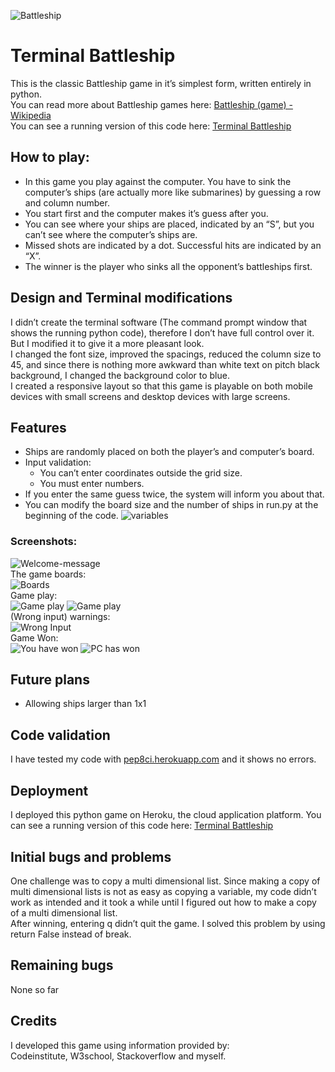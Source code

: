 ![Battleship](https://mwscode.github.io/t_battleship/doc/battleship-teaser.webp)  

# Terminal Battleship

This is the classic Battleship game in it’s simplest form, written entirely in python.  
You can read more about Battleship games here: [Battleship (game) - Wikipedia](https://en.wikipedia.org/wiki/Battleship_(game))  
You can see a running version of this code here: [Terminal Battleship](https://terminal-battleship-97f847223817.herokuapp.com/)

## How to play:
- In this game you play against the computer. You have to sink the computer’s ships (are actually more like submarines) by guessing a row and column number.  
- You start first and the computer makes it’s guess after you.  
- You can see where your ships are placed, indicated by an “S”, but you can’t see where the computer’s ships are.  
- Missed shots are indicated by a dot. Successful hits are indicated by an “X”.  
- The winner is the player who sinks all the opponent’s battleships first.  

## Design and Terminal modifications
I didn’t create the terminal software (The command prompt window that shows the running python code), therefore I don’t have full control over it. But I modified it to give it a more pleasant look.  
I changed the font size, improved the spacings, reduced the column size to 45, and since there is nothing more awkward than white text on pitch black background, I changed the background color to blue.  
I created a responsive layout so that this game is playable on both mobile devices with small screens and desktop devices with large screens.  

## Features
- Ships are randomly placed on both the player’s and computer’s board.
- Input validation:
  - You can’t enter coordinates outside the grid size.
  - You must enter numbers.  
- If you enter the same guess twice, the system will inform you about that.
- You can modify the board size and the number of ships in run.py at the beginning of the code.
![variables](https://mwscode.github.io/t_battleship/doc/initial-vars.png)  

### Screenshots:
![Welcome-message](https://mwscode.github.io/t_battleship/doc/welcome-message.png)  
The game boards:  
![Boards](https://mwscode.github.io/t_battleship/doc/boards.png)  
Game play:  
![Game play](https://mwscode.github.io/t_battleship/doc/game-play.png)
![Game play](https://mwscode.github.io/t_battleship/doc/game-play2.png)  
(Wrong input) warnings:  
![Wrong Input](https://mwscode.github.io/t_battleship/doc/wrong-input.png)  
Game Won:  
![You have won](https://mwscode.github.io/t_battleship/doc/you-win.png)
![PC has won](https://mwscode.github.io/t_battleship/doc/computer-wins.png)

## Future plans
- Allowing ships larger than 1x1


## Code validation
I have tested my code with [pep8ci.herokuapp.com](https://pep8ci.herokuapp.com) and it shows no errors.

## Deployment
I deployed this python game on Heroku, the cloud application platform. 
You can see a running version of this code here: [Terminal Battleship](https://terminal-battleship-97f847223817.herokuapp.com/)

## Initial bugs and problems
One challenge was to copy a multi dimensional list.  Since making a copy of multi dimensional lists is not as easy as copying a variable, my code didn’t work as intended and it took a while until I figured out how to make a copy of a multi dimensional list.  
After winning, entering q didn’t quit the game. I solved this problem by using return False instead of break.

## Remaining bugs
None so far

## Credits
I developed this game using information provided by:  
Codeinstitute, W3school, Stackoverflow and myself.
